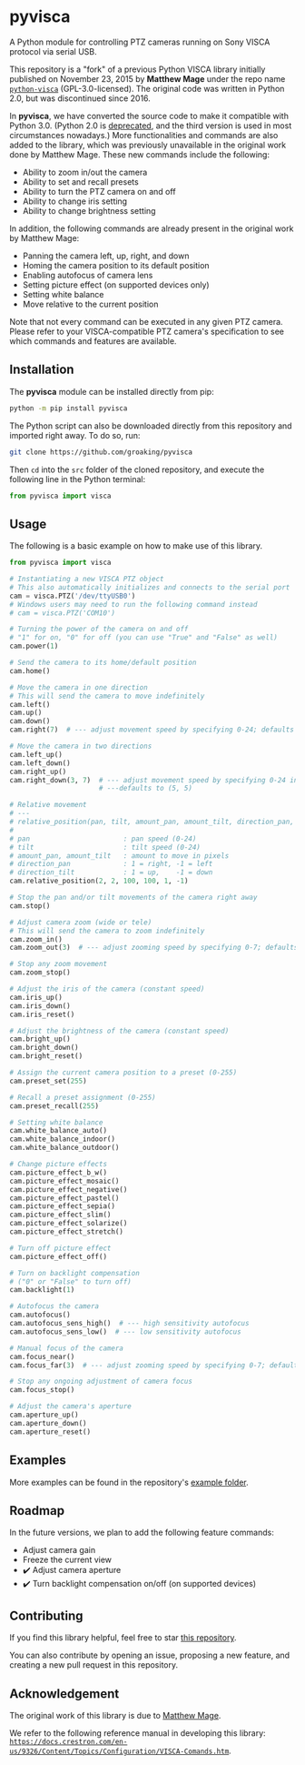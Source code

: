 # pyvisca

A Python module for controlling PTZ cameras running on Sony VISCA protocol via serial USB.

This repository is a "fork" of a previous Python VISCA library initially published on November 23, 2015 by **Matthew Mage** under the repo name [`python-visca`](https://github.com/Sciguymjm/python-visca) (GPL-3.0-licensed). The original code was written in Python 2.0, but was discontinued since 2016.

In **pyvisca**, we have converted the source code to make it compatible with Python 3.0. (Python 2.0 is [deprecated](https://www.python.org/doc/sunset-python-2), and the third version is used in most circumstances nowadays.) More functionalities and commands are also added to the library, which was previously unavailable in the original work done by Matthew Mage. These new commands include the following:

- Ability to zoom in/out the camera
- Ability to set and recall presets
- Ability to turn the PTZ camera on and off
- Ability to change iris setting
- Ability to change brightness setting

In addition, the following commands are already present in the original work by Matthew Mage:

- Panning the camera left, up, right, and down
- Homing the camera position to its default position
- Enabling autofocus of camera lens
- Setting picture effect (on supported devices only)
- Setting white balance
- Move relative to the current position

Note that not every command can be executed in any given PTZ camera. Please refer to your VISCA-compatible PTZ camera's specification to see which commands and features are available.

## Installation

The **pyvisca** module can be installed directly from pip:

```bash
python -m pip install pyvisca
```

The Python script can also be downloaded directly from this repository and imported right away. To do so, run:

```bash
git clone https://github.com/groaking/pyvisca
```

Then `cd` into the `src` folder of the cloned repository, and execute the following line in the Python terminal:

```python
from pyvisca import visca
```

## Usage

The following is a basic example on how to make use of this library.

```python
from pyvisca import visca

# Instantiating a new VISCA PTZ object
# This also automatically initializes and connects to the serial port
cam = visca.PTZ('/dev/ttyUSB0')
# Windows users may need to run the following command instead
# cam = visca.PTZ('COM10')

# Turning the power of the camera on and off
# "1" for on, "0" for off (you can use "True" and "False" as well)
cam.power(1)

# Send the camera to its home/default position
cam.home()

# Move the camera in one direction
# This will send the camera to move indefinitely
cam.left()
cam.up()
cam.down()
cam.right(7)  # --- adjust movement speed by specifying 0-24; defaults to 5

# Move the camera in two directions
cam.left_up()
cam.left_down()
cam.right_up()
cam.right_down(3, 7)  # --- adjust movement speed by specifying 0-24 into (pan, tilt) parameter
                      # ---defaults to (5, 5)

# Relative movement
# ---
# relative_position(pan, tilt, amount_pan, amount_tilt, direction_pan, direction_tilt)
# 
# pan                       : pan speed (0-24)
# tilt                      : tilt speed (0-24)
# amount_pan, amount_tilt   : amount to move in pixels
# direction_pan             : 1 = right, -1 = left
# direction_tilt            : 1 = up,    -1 = down
cam.relative_position(2, 2, 100, 100, 1, -1)

# Stop the pan and/or tilt movements of the camera right away
cam.stop()

# Adjust camera zoom (wide or tele)
# This will send the camera to zoom indefinitely
cam.zoom_in()
cam.zoom_out(3)  # --- adjust zooming speed by specifying 0-7; defaults to 5

# Stop any zoom movement
cam.zoom_stop()

# Adjust the iris of the camera (constant speed)
cam.iris_up()
cam.iris_down()
cam.iris_reset()

# Adjust the brightness of the camera (constant speed)
cam.bright_up()
cam.bright_down()
cam.bright_reset()

# Assign the current camera position to a preset (0-255)
cam.preset_set(255)

# Recall a preset assignment (0-255)
cam.preset_recall(255)

# Setting white balance
cam.white_balance_auto()
cam.white_balance_indoor()
cam.white_balance_outdoor()

# Change picture effects
cam.picture_effect_b_w()
cam.picture_effect_mosaic()
cam.picture_effect_negative()
cam.picture_effect_pastel()
cam.picture_effect_sepia()
cam.picture_effect_slim()
cam.picture_effect_solarize()
cam.picture_effect_stretch()

# Turn off picture effect
cam.picture_effect_off()

# Turn on backlight compensation
# ("0" or "False" to turn off)
cam.backlight(1)

# Autofocus the camera
cam.autofocus()
cam.autofocus_sens_high()  # --- high sensitivity autofocus
cam.autofocus_sens_low()  # --- low sensitivity autofocus

# Manual focus of the camera
cam.focus_near()
cam.focus_far(3)  # --- adjust zooming speed by specifying 0-7; defaults to 5

# Stop any ongoing adjustment of camera focus
cam.focus_stop()

# Adjust the camera's aperture
cam.aperture_up()
cam.aperture_down()
cam.aperture_reset()
```

## Examples

More examples can be found in the repository's [example folder](https://github.com/groaking/pyvisca/tree/main/examples).

## Roadmap

In the future versions, we plan to add the following feature commands:

- Adjust camera gain
- Freeze the current view
- ✔️ Adjust camera aperture
- ✔️ Turn backlight compensation on/off (on supported devices)

## Contributing

If you find this library helpful, feel free to star [this repository](https://github.com/groaking/pyvisca).

You can also contribute by opening an issue, proposing a new feature, and creating a new pull request in this repository.

## Acknowledgement

The original work of this library is due to [Matthew Mage](https://github.com/Sciguymjm).

We refer to the following reference manual in developing this library: [`https://docs.crestron.com/en-us/9326/Content/Topics/Configuration/VISCA-Comands.htm`](https://docs.crestron.com/en-us/9326/Content/Topics/Configuration/VISCA-Comands.htm).
